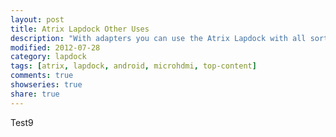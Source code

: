 ```yaml
---
layout: post
title: Atrix Lapdock Other Uses
description: "With adapters you can use the Atrix Lapdock with all sorts of devices."
modified: 2012-07-28
category: lapdock
tags: [atrix, lapdock, android, microhdmi, top-content]
comments: true
showseries: true
share: true
---
```


Test9
